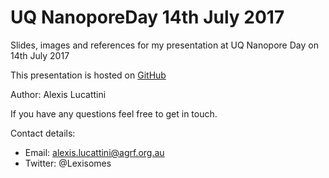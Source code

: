# UQ NanoporeDay 14th July 2017
Slides, images and references for my presentation at UQ Nanopore Day on 14th July 2017

This presentation is hosted on [GitHub](https://alexiswl.github.io/UQ_NanoporeDay_20170714/)

Author: Alexis Lucattini  

If you have any questions feel free to get in touch.

Contact details:
* Email: alexis.lucattini@agrf.org.au
* Twitter: @Lexisomes
